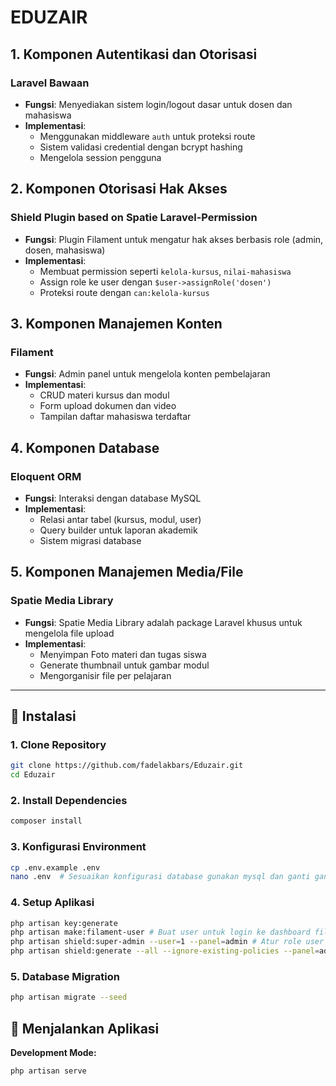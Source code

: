 # EDUZAIR

## 1. Komponen Autentikasi dan Otorisasi
### Laravel Bawaan
- **Fungsi**: Menyediakan sistem login/logout dasar untuk dosen dan mahasiswa
- **Implementasi**: 
  - Menggunakan middleware `auth` untuk proteksi route
  - Sistem validasi credential dengan bcrypt hashing
  - Mengelola session pengguna

## 2. Komponen Otorisasi Hak Akses
### Shield Plugin based on Spatie Laravel-Permission
- **Fungsi**: Plugin Filament untuk mengatur hak akses berbasis role (admin, dosen, mahasiswa)
- **Implementasi**:
  - Membuat permission seperti `kelola-kursus`, `nilai-mahasiswa`
  - Assign role ke user dengan `$user->assignRole('dosen')`
  - Proteksi route dengan `can:kelola-kursus`

## 3. Komponen Manajemen Konten
### Filament
- **Fungsi**: Admin panel untuk mengelola konten pembelajaran
- **Implementasi**:
  - CRUD materi kursus dan modul
  - Form upload dokumen dan video
  - Tampilan daftar mahasiswa terdaftar

## 4. Komponen Database
### Eloquent ORM
- **Fungsi**: Interaksi dengan database MySQL
- **Implementasi**:
  - Relasi antar tabel (kursus, modul, user)
  - Query builder untuk laporan akademik
  - Sistem migrasi database

## 5. Komponen Manajemen Media/File
### Spatie Media Library
- **Fungsi**: Spatie Media Library adalah package Laravel khusus untuk mengelola file upload
- **Implementasi**:
  - Menyimpan Foto materi dan tugas siswa
  - Generate thumbnail untuk gambar modul
  - Mengorganisir file per pelajaran
---

## 🚀 Instalasi

### 1. Clone Repository
```bash
git clone https://github.com/fadelakbars/Eduzair.git
cd Eduzair
```

### 2. Install Dependencies
```bash
composer install
```

### 3. Konfigurasi Environment
```bash
cp .env.example .env
nano .env  # Sesuaikan konfigurasi database gunakan mysql dan ganti ganti nama database yang dibuat
```

### 4. Setup Aplikasi
```bash
php artisan key:generate
php artisan make:filament-user # Buat user untuk login ke dashboard filament
php artisan shield:super-admin --user=1 --panel=admin # Atur role user 1 sebagi superadmin
php artisan shield:generate --all --ignore-existing-policies --panel=admin
```

### 5. Database Migration
```bash
php artisan migrate --seed
```

## 🏃 Menjalankan Aplikasi

**Development Mode:**
```bash
php artisan serve
```

